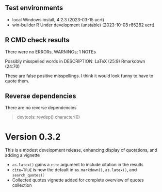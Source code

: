 ## Test environments
* local Windows install, 4.2.3 (2023-03-15 ucrt)
* win-builder R Under development (unstable) (2023-10-08 r85282 ucrt)

## R CMD check results

There were no ERRORs, WARNINGs; 1 NOTEs

Possibly misspelled words in DESCRIPTION:
  LaTeX (25:9)
  Rmarkdown (24:70)

These are false positive misspellings. I think it would look
funny to have to quote them.

## Reverse dependencies

There are no reverse dependencies

> devtools::revdep()
character(0)

# Version 0.3.2

This is a modest development release, enhancing display of quotations, and adding a vignette

- `as.latex()` gains a `cite` argument to include citation in the results
- `cite=TRUE` is now the default in `as.markdown()`, `as.latex()`, and  `search_quotes()`
- Collected quotes vignette added for complete overview of quotes collection

